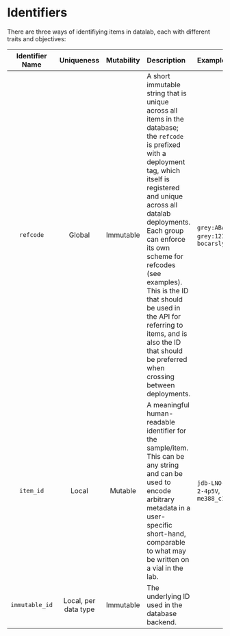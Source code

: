 # Identifiers

There are three ways of identifiying items in datalab, each with different
traits and objectives:

| Identifier Name | Uniqueness | Mutability | Description | Examples |
|:---------------:|:----------:|:----------:|:------------|:---------|
| `refcode`       | Global     | Immutable | A short immutable string that is unique across all items in the database; the `refcode` is prefixed with a deployment tag, which itself is registered and unique across all datalab deployments. Each group can enforce its own scheme for refcodes (see examples). This is the ID that should be used in the API for referring to items, and is also the ID that should be preferred when crossing between deployments. | `grey:ABACUF`, `grey:123456`, `bocarsly:A` |
| `item_id` | Local | Mutable | A meaningful human-readable identifier for the sample/item. This can be any string and can be used to encode arbitrary metadata in a user-specific short-hand, comparable to what may be written on a vial in the lab. | `jdb-LNO-1-2-4p5V`, `me388_c1_e2` |
| `immutable_id` | Local, per data type | Immutable | The underlying ID used in the database backend. |
